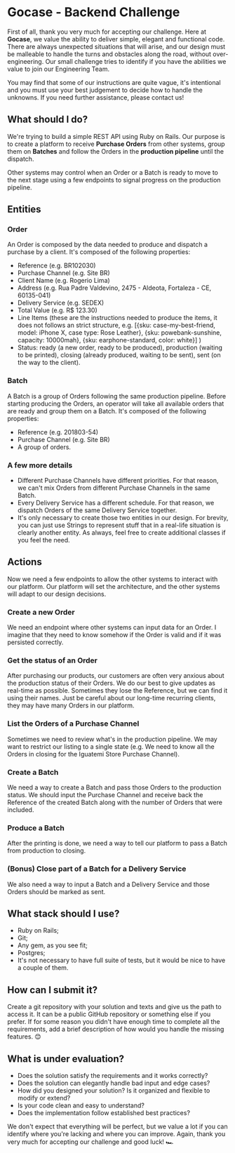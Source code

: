 # Gocase - Backend Challenge

First of all, thank you very much for accepting our challenge. Here at **Gocase**, we value the ability to deliver simple, elegant and functional code. There are always unexpected situations that will arise, and our design must be malleable to handle the turns and obstacles along the road, without over-engineering. Our small challenge tries to identify if you have the abilities we value to join our Engineering Team.

You may find that some of our instructions are quite vague, it's intentional and you must use your best judgement to decide how to handle the unknowns. If you need further assistance, please contact us!

## What should I do?

We're trying to build a simple REST API using Ruby on Rails. Our purpose is to create a platform to receive **Purchase Orders** from other systems, group them on **Batches** and follow the Orders in the **production pipeline** until the dispatch.

Other systems may control when an Order or a Batch is ready to move to the next stage using a few endpoints to signal progress on the production pipeline.

## Entities

### Order

An Order is composed by the data needed to produce and dispatch a purchase by a client. It's composed of the following properties:

- Reference (e.g. BR102030)
- Purchase Channel (e.g. Site BR)
- Client Name (e.g. Rogerio Lima)
- Address (e.g. Rua Padre Valdevino, 2475 - Aldeota, Fortaleza - CE, 60135-041)
- Delivery Service (e.g. SEDEX)
- Total Value (e.g. R$ 123.30)
- Line Items (these are the instructions needed to produce the items, it does not follows an strict structure, e.g. [{sku: case-my-best-friend, model: iPhone X, case type: Rose Leather}, {sku: powebank-sunshine, capacity: 10000mah}, {sku: earphone-standard, color: white}] )
- Status: ready (a new order, ready to be produced), production (waiting to be printed), closing (already produced, waiting to be sent), sent (on the way to the client).

### Batch

A Batch is a group of Orders following the same production pipeline. Before starting producing the Orders, an operator will take all available orders that are ready and group them on a Batch. It's composed of the following properties:

- Reference (e.g. 201803-54)
- Purchase Channel (e.g. Site BR)
- A group of orders.

### A few more details

- Different Purchase Channels have different priorities. For that reason, we can't mix Orders from different Purchase Channels in the same Batch.
- Every Delivery Service has a different schedule. For that reason, we dispatch Orders of the same Delivery Service together.
- It's only necessary to create those two entities in our design. For brevity, you can just use Strings to represent stuff that in a real-life situation is clearly another entity. As always, feel free to create additional classes if you feel the need.

## Actions

Now we need a few endpoints to allow the other systems to interact with our platform. Our platform will set the architecture, and the other systems will adapt to our design decisions.

### Create a new Order

We need an endpoint where other systems can input data for an Order. I imagine that they need to know somehow if the Order is valid and if it was persisted correctly.

### Get the status of an Order

After purchasing our products, our customers are often very anxious about the production status of their Orders. We do our best to give updates as real-time as possible. Sometimes they lose the Reference, but we can find it using their names. Just be careful about our long-time recurring clients, they may have many Orders in our platform.

### List the Orders of a Purchase Channel

Sometimes we need to review what's in the production pipeline. We may want to restrict our listing to a single state (e.g. We need to know all the Orders in closing for the Iguatemi Store Purchase Channel).

### Create a Batch

We need a way to create a Batch and pass those Orders to the production status. We should input the Purchase Channel and receive back the Reference of the created Batch along with the number of Orders that were included.

### Produce a Batch

After the printing is done, we need a way to tell our platform to pass a Batch from production to closing.

### (Bonus) Close part of a Batch for a Delivery Service

We also need a way to input a Batch and a Delivery Service and those Orders should be marked as sent.


## What stack should I use?

- Ruby on Rails;
- Git;
- Any gem, as you see fit;
- Postgres;
- It's not necessary to have full suite of tests, but it would be nice to have a couple of them.

## How can I submit it?

Create a git repository with your solution and texts and give us the path to access it. It can be a public GitHub repository or something else if you prefer. If for some reason you didn't have enough time to complete all the requirements, add a brief description of how would you handle the missing features. 😊

## What is under evaluation?

- Does the solution satisfy the requirements and it works correctly?
- Does the solution can elegantly handle bad input and edge cases?
- How did you designed your solution? Is it organized and flexible to modify or extend?
- Is your code clean and easy to understand?
- Does the implementation follow established best practices?

We don't expect that everything will be perfect, but we value a lot if you can identify where you're lacking and where you can improve. Again, thank you very much for accepting our challenge and good luck! 🏎

